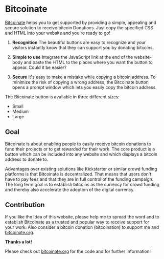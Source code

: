 # Bitcoinate

[Bitcoinate][bitcoinate.org] helps you to get supported
by providing a simple, appealing and secure solution
to receive bitcoin Donations.
Just copy the specified CSS and HTML into your website and you're ready to go!


1. **Recognition**
	The beautiful buttons are easy to recognize
  and your visitors instantly know that they can support you
  by donating bitcoins.

1. **Simple to use**
	Integrate the JavaScript link at the end of the website-body
  and paste the HTML to the places where you want the button to appear.
	Could it be easier?

1. **Secure**
	It's easy to make a mistake while copying a bitcoin address.
	To minimize the risk of copying a wrong address,
	the Bitcoinate button opens a prompt window
  which lets you easily copy the bitcoin address.


The Bitcoinate button is available in three different sizes:

- Small
- Medium
- Large


## Goal

Bitcoinate is about enabling people to easily receive bitcoin donations
to fund their projects or to get rewarded for their work.
The core product is a button which can be included into any website
and which displays a bitcoin address to donate to.

Advantages over existing solutions like Kickstarter
or similar crowd funding platforms is that Bitcoinate is decentralized.
That means that users don't have to pay fees
and that they are in full control of the funding campaign.
The long term goal is to establish bitcoins as the currency for crowd funding
and thereby also accelerate the adoption of the digital currency.


## Contribution

If you like the Idea of this website, please help me to spread the word
and to establish Bitcoinate as a trusted and popular way
to receive support for your work.
Also consider a bitcoin donation (bitcoination)
to support me and [bitcoinate.org].

**Thanks a lot!**

Please check out [bitcoinate.org] for the code and for further information!


[bitcoinate.org]: http://bitcoinate.org
